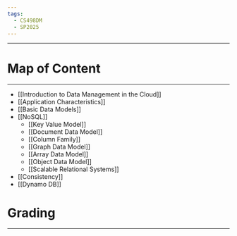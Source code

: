 ```yaml
---
tags:
  - CS498DM
  - SP2025
---
```

---
# Map of Content
---
- [[Introduction to Data Management in the Cloud]]
- [[Application Characteristics]]
- [[Basic Data Models]]
- [[NoSQL]]
	- [[Key Value Model]]
	- [[Document Data Model]]
	- [[Column Family]]
	- [[Graph Data Model]]
	- [[Array Data Model]]
	- [[Object Data Model]]
	- [[Scalable Relational Systems]]
- [[Consistency]]
- [[Dynamo DB]]
# Grading
---
